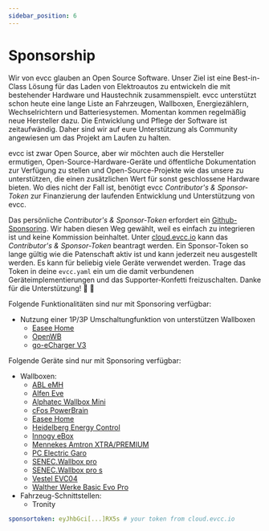 ```yaml
---
sidebar_position: 6
---
```


# Sponsorship

Wir von evcc glauben an Open Source Software. Unser Ziel ist eine Best-in-Class Lösung für das Laden von Elektroautos zu entwickeln die mit bestehender Hardware und Haustechnik zusammenspielt. evcc unterstützt schon heute eine lange Liste an Fahrzeugen, Wallboxen, Energiezählern, Wechselrichtern und Batteriesystemen. Momentan kommen regelmäßig neue Hersteller dazu. Die Entwicklung und Pflege der Software ist zeitaufwändig. Daher sind wir auf eure Unterstützung als Community angewiesen um das Projekt am Laufen zu halten.

evcc ist zwar Open Source, aber wir möchten auch die Hersteller ermutigen, Open-Source-Hardware-Geräte und öffentliche Dokumentation zur Verfügung zu stellen und Open-Source-Projekte wie das unsere zu unterstützen, die einen zusätzlichen Wert für sonst geschlossene Hardware bieten. Wo dies nicht der Fall ist, benötigt evcc _Contributor's & Sponsor-Token_ zur Finanzierung der laufenden Entwicklung und Unterstützung von evcc.

Das persönliche _Contributor's & Sponsor-Token_ erfordert ein [Github-Sponsoring](https://github.com/sponsors/andig). Wir haben diesen Weg gewählt, weil es einfach zu integrieren ist und keine Kommission beinhaltet. Unter [cloud.evcc.io](https://cloud.evcc.io) kann das _Contributor's & Sponsor-Token_ beantragt werden. Ein Sponsor-Token so lange gültig wie die Patenschaft aktiv ist und kann jederzeit neu ausgestellt werden. Es kann für beliebig viele Geräte verwendet werden. Trage das Token in deine `evcc.yaml` ein um die damit verbundenen Geräteimplementierungen und das Supporter-Konfetti freizuschalten. Danke für die Unterstützung! 💚 🎉

Folgende Funktionalitäten sind nur mit Sponsoring verfügbar:

- Nutzung einer 1P/3P Umschaltungfunktion von unterstützen Wallboxen
  - [Easee Home](/docs/devices/chargers#easee-home)
  - [OpenWB](/docs/devices/chargers#openwb)
  - [go-eCharger V3](/docs/devices/chargers#go-echarger-homeprov3)

Folgende Geräte sind nur mit Sponsoring verfügbar:

- Wallboxen:
  - [ABL eMH](/docs/devices/chargers#abl-emh)
  - [Alfen Eve](/docs/devices/chargers#alfen-eve)
  - [Alphatec Wallbox Mini](/docs/devices/chargers#alphatec-wallbox-mini)
  - [cFos PowerBrain](/docs/devices/chargers#cfos-powerbrain)
  - [Easee Home](/docs/devices/chargers#easee-home)
  - [Heidelberg Energy Control](/docs/devices/chargers#heidelberg-energy-control)
  - [Innogy eBox](/docs/devices/chargers#innogy-ebox)
  - [Mennekes Amtron XTRA/PREMIUM](/docs/devices/chargers#mennekes-amtron-xtrapremium)
  - [PC Electric Garo](/docs/devices/chargers#pc-electric-garo)
  - [SENEC.Wallbox pro](/docs/devices/chargers#senecwallbox-pro)
  - [SENEC.Wallbox pro s](/docs/devices/chargers#senecwallbox-pro-s)
  - [Vestel EVC04](/docs/devices/chargers#vestel-evc04)
  - [Walther Werke Basic Evo Pro](/docs/devices/chargers#walther-werke-basic-evo-pro)
- Fahrzeug-Schnittstellen:
  - Tronity

```yaml title="evcc.yaml"
sponsortoken: eyJhbGci[...]RX5s # your token from cloud.evcc.io
```
